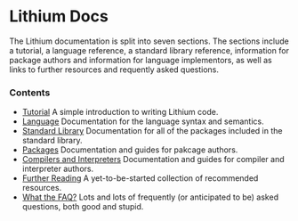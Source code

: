 # Lithium Docs

The Lithium documentation is split into seven sections. The sections include a tutorial, a language reference, a standard library reference, information for package authors and information for language implementors, as well as links to further resources and requently asked questions.

### Contents

* [Tutorial](./tutorial/index.md)
  A simple introduction to writing Lithium code.
* [Language](./language/index.md)
  Documentation for the language syntax and semantics.
* [Standard Library](./stdlib/index.md)
  Documentation for all of the packages included in the standard library.
* [Packages](./packages/index.md)
  Documentation and guides for pakcage authors.
* [Compilers and Interpreters](./implementations/index.md)
  Documentation and guides for compiler and interpreter authors. 
* [Further Reading](./futher-reading/index.md)
  A yet-to-be-started collection of recommended resources.
* [What the FAQ?](./what-the-faq/index.md)
  Lots and lots of frequently (or anticipated to be) asked questions, both good and stupid.